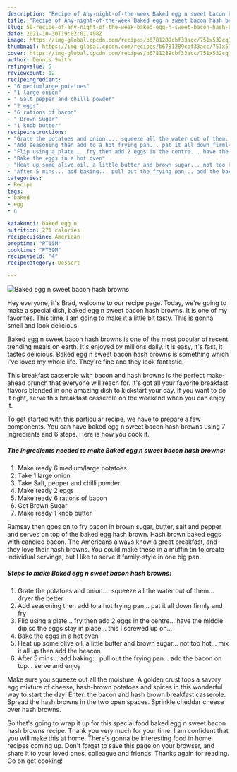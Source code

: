 ```yaml
---
description: "Recipe of Any-night-of-the-week Baked egg n sweet bacon hash browns"
title: "Recipe of Any-night-of-the-week Baked egg n sweet bacon hash browns"
slug: 50-recipe-of-any-night-of-the-week-baked-egg-n-sweet-bacon-hash-browns
date: 2021-10-30T19:02:01.498Z
image: https://img-global.cpcdn.com/recipes/b6781289cbf33acc/751x532cq70/baked-egg-n-sweet-bacon-hash-browns-recipe-main-photo.jpg
thumbnail: https://img-global.cpcdn.com/recipes/b6781289cbf33acc/751x532cq70/baked-egg-n-sweet-bacon-hash-browns-recipe-main-photo.jpg
cover: https://img-global.cpcdn.com/recipes/b6781289cbf33acc/751x532cq70/baked-egg-n-sweet-bacon-hash-browns-recipe-main-photo.jpg
author: Dennis Smith
ratingvalue: 5
reviewcount: 12
recipeingredient:
- "6 mediumlarge potatoes"
- "1 large onion"
- " Salt pepper and chilli powder"
- "2 eggs"
- "6 rations of bacon"
- " Brown Sugar"
- "1 knob butter"
recipeinstructions:
- "Grate the potatoes and onion.... squeeze all the water out of them... dryer the better"
- "Add seasoning then add to a hot frying pan... pat it all down firmly and fry"
- "Flip using a plate... fry then add 2 eggs in the centre... have the middle dip so the eggs stay in place... this I screwed up on..."
- "Bake the eggs in a hot oven"
- "Heat up some olive oil, a little butter and brown sugar... not too hot... mix it all up then add the beacon"
- "After 5 mins... add baking... pull out the frying pan... add the bacon on top... serve and enjoy"
categories:
- Recipe
tags:
- baked
- egg
- n

katakunci: baked egg n 
nutrition: 271 calories
recipecuisine: American
preptime: "PT15M"
cooktime: "PT39M"
recipeyield: "4"
recipecategory: Dessert

---
```



![Baked egg n sweet bacon hash browns](https://img-global.cpcdn.com/recipes/b6781289cbf33acc/751x532cq70/baked-egg-n-sweet-bacon-hash-browns-recipe-main-photo.jpg)

Hey everyone, it's Brad, welcome to our recipe page. Today, we're going to make a special dish, baked egg n sweet bacon hash browns. It is one of my favorites. This time, I am going to make it a little bit tasty. This is gonna smell and look delicious.

Baked egg n sweet bacon hash browns is one of the most popular of recent trending meals on earth. It's enjoyed by millions daily. It is easy, it's fast, it tastes delicious. Baked egg n sweet bacon hash browns is something which I've loved my whole life. They're fine and they look fantastic.

This breakfast casserole with bacon and hash browns is the perfect make-ahead brunch that everyone will reach for. It&#39;s got all your favorite breakfast flavors blended in one amazing dish to kickstart your day. If you want to do it right, serve this breakfast casserole on the weekend when you can enjoy it.


To get started with this particular recipe, we have to prepare a few components. You can have baked egg n sweet bacon hash browns using 7 ingredients and 6 steps. Here is how you cook it.

<!--inarticleads1-->

##### The ingredients needed to make Baked egg n sweet bacon hash browns:

1. Make ready 6 medium/large potatoes
1. Take 1 large onion
1. Take  Salt, pepper and chilli powder
1. Make ready 2 eggs
1. Make ready 6 rations of bacon
1. Get  Brown Sugar
1. Make ready 1 knob butter


Ramsay then goes on to fry bacon in brown sugar, butter, salt and pepper and serves on top of the baked egg hash brown. Hash brown baked eggs with candied bacon. The Americans always know a great breakfast, and they love their hash browns. You could make these in a muffin tin to create individual servings, but I like to serve it family-style in one big pan. 

<!--inarticleads2-->

##### Steps to make Baked egg n sweet bacon hash browns:

1. Grate the potatoes and onion.... squeeze all the water out of them... dryer the better
1. Add seasoning then add to a hot frying pan... pat it all down firmly and fry
1. Flip using a plate... fry then add 2 eggs in the centre... have the middle dip so the eggs stay in place... this I screwed up on...
1. Bake the eggs in a hot oven
1. Heat up some olive oil, a little butter and brown sugar... not too hot... mix it all up then add the beacon
1. After 5 mins... add baking... pull out the frying pan... add the bacon on top... serve and enjoy


Make sure you squeeze out all the moisture. A golden crust tops a savory egg mixture of cheese, hash-brown potatoes and spices in this wonderful way to start the day! Enter: the bacon and hash brown breakfast casserole. Spread the hash browns in the two open spaces. Sprinkle cheddar cheese over hash browns. 

So that's going to wrap it up for this special food baked egg n sweet bacon hash browns recipe. Thank you very much for your time. I am confident that you will make this at home. There's gonna be interesting food in home recipes coming up. Don't forget to save this page on your browser, and share it to your loved ones, colleague and friends. Thanks again for reading. Go on get cooking!
